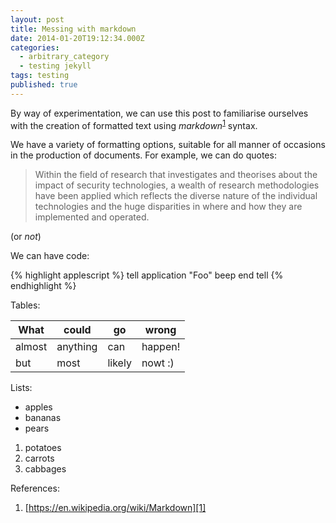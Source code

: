 ```yaml
---
layout: post
title: Messing with markdown
date: 2014-01-20T19:12:34.000Z
categories: 
  - arbitrary_category
  - testing jekyll
tags: testing
published: true
---
```


By way of experimentation, we can use this post to familiarise ourselves with the creation of formatted text using *markdown*<sup>[1][1]</sup> syntax.

We have a variety of formatting options, suitable for all manner of occasions in the production of documents. For example, we can do quotes:

> Within the field of research that investigates and theorises about the impact of security 
> technologies, a wealth of research methodologies have been applied which reflects the diverse 
> nature of the individual technologies and the huge disparities in where and how they are implemented 
> and operated. 


(or *not*)

We can have code:

{% highlight applescript %}    tell application "Foo"
        beep
    end tell 
{% endhighlight %}

Tables:

|What|could|go|wrong|
|----|----|----|----|
|almost|anything|can|happen!|
|but|most|likely|nowt :)|


Lists:

* apples
* bananas
* pears


1. potatoes
2. carrots
3. cabbages


References:

1. [https://en.wikipedia.org/wiki/Markdown][1]



[1]: https://en.wikipedia.org/wiki/Markdown